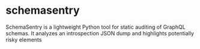 # schemasentry
SchemaSentry is a lightweight Python tool for static auditing of GraphQL schemas. It analyzes an introspection JSON dump and highlights potentially risky elements
